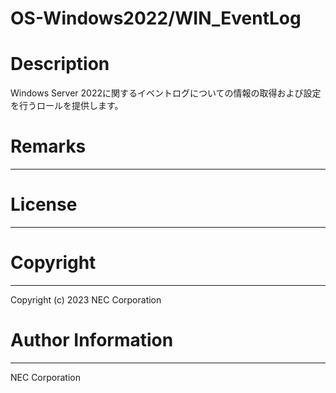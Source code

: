 OS-Windows2022/WIN_EventLog
=======================================================
# Description
Windows Server 2022に関するイベントログについての情報の取得および設定を行うロールを提供します。

# Remarks
-------

# License
-------

# Copyright
---------
Copyright (c) 2023 NEC Corporation

# Author Information
------------------
NEC Corporation
